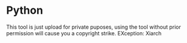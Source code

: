 # Python

This tool is just upload for private puposes, using the tool without prior permission will cause you a copyright strike.
EXception: Xiarch
